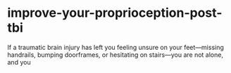 # improve-your-proprioception-post-tbi
If a traumatic brain injury has left you feeling unsure on your feet—missing handrails, bumping doorframes, or hesitating on stairs—you are not alone, and you
